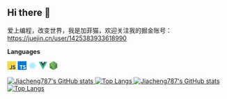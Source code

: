 ## Hi there 👋

爱上编程，改变世界，我是加菲猫，欢迎关注我的掘金账号：https://juejin.cn/user/1425383933618990

**Languages**

<code><img height="20" src="https://raw.githubusercontent.com/github/explore/80688e429a7d4ef2fca1e82350fe8e3517d3494d/topics/javascript/javascript.png"></code>
<code><img height="20" src="https://raw.githubusercontent.com/github/explore/80688e429a7d4ef2fca1e82350fe8e3517d3494d/topics/typescript/typescript.png"></code>
<code><img height="20" src="https://raw.githubusercontent.com/github/explore/80688e429a7d4ef2fca1e82350fe8e3517d3494d/topics/react/react.png"></code>
<code><img height="20" src="https://raw.githubusercontent.com/github/explore/80688e429a7d4ef2fca1e82350fe8e3517d3494d/topics/vue/vue.png"></code>
<code><img height="20" src="https://raw.githubusercontent.com/github/explore/80688e429a7d4ef2fca1e82350fe8e3517d3494d/topics/nodejs/nodejs.png"></code>

<!--
| [![tree's GitHub stats](https://github-readme-stats.vercel.app/api?username=Jiacheng787&hide=contribs&show_icons=true&theme=dracula)](https://github.com/anuraghazra/github-readme-stats) | [![Top Langs](https://github-readme-stats.vercel.app/api/top-langs/?username=Jiacheng787&layout=compact&theme=dracula)](https://github.com/anuraghazra/github-readme-stats) |
| ---- | ---- |
-->

<a href="https://github.com/anuraghazra/github-readme-stats" target="_blank">
  <img src="https://github-readme-stats-one-bice.vercel.app/api?username=Jiacheng787&show_icons=true&include_all_commits=true&role=OWNER,ORGANIZATION_MEMBER#gh-light-mode-only" alt="Jiacheng787's GitHub stats" height="185px">
</a>
<a href="https://github.com/anuraghazra/github-readme-stats">
  <img src="https://github-readme-stats-one-bice.vercel.app/api/top-langs/?username=Jiacheng787&layout=compact&langs_count=8&include_all_commits=true&role=OWNER,ORGANIZATION_MEMBER#gh-light-mode-only" alt="Top Langs" height="185px">
</a>

<a href="https://github.com/anuraghazra/github-readme-stats" target="_blank">
  <img src="https://github-readme-stats-one-bice.vercel.app/api?username=Jiacheng787&theme=dracula&show_icons=true&include_all_commits=true&role=OWNER,ORGANIZATION_MEMBER#gh-dark-mode-only" alt="Jiacheng787's GitHub stats" height="185px">
</a>
<a href="https://github.com/anuraghazra/github-readme-stats">
  <img src="https://github-readme-stats-one-bice.vercel.app/api/top-langs/?username=Jiacheng787&theme=dracula&layout=compact&langs_count=8&include_all_commits=true&role=OWNER,ORGANIZATION_MEMBER#gh-dark-mode-only" alt="Top Langs" height="185px">
</a>
